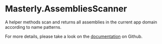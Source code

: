 # Masterly.AssembliesScanner
A helper methods scan and returns all assemblies in the current app domain according to name patterns.

For more details, please take a look on the [documentation](https://github.com/a7mdfre7at/Masterly.AssembliesScanner#readme) on Github.